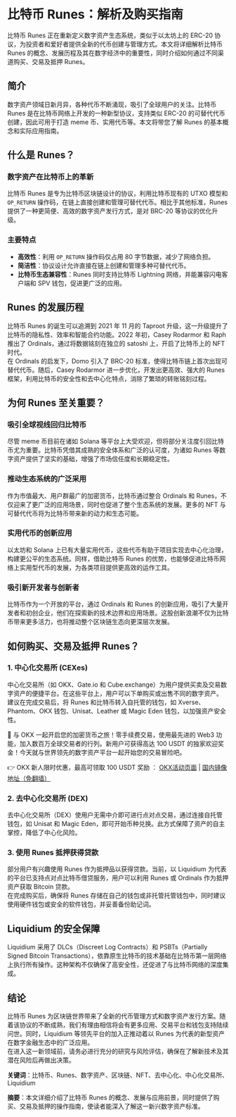 # 比特币 Runes：解析及购买指南

比特币 Runes 正在重新定义数字资产生态系统，类似于以太坊上的 ERC-20 协议，为投资者和爱好者提供全新的代币创建与管理方式。本文将详细解析比特币 Runes 的概念、发展历程及其在数字经济中的重要性，同时介绍如何通过不同渠道购买、交易及抵押 Runes。

## 简介

数字资产领域日新月异，各种代币不断涌现，吸引了全球用户的关注。比特币 Runes 是在比特币网络上开发的一种新型协议，支持类似 ERC-20 的可替代代币创建，因此可用于打造 meme 币、实用代币等。本文将带您了解 Runes 的基本概念和实际应用指南。

## 什么是 Runes？

### 数字资产在比特币上的革新

比特币 Runes 是专为比特币区块链设计的协议，利用比特币现有的 UTXO 模型和 `OP_RETURN` 操作码，在链上直接创建和管理可替代代币。相比于其他标准，Runes 提供了一种更简便、高效的数字资产发行方式，是对 BRC-20 等协议的优化升级。

### 主要特点

- **高效性**：利用 `OP_RETURN` 操作码仅占用 80 字节数据，减少了网络负担。
- **简洁性**：协议设计允许直接在链上创建和管理多种可替代代币。
- **比特币生态兼容性**：Runes 同时支持比特币 Lightning 网络，并能兼容闪电客户端和 SPV 钱包，促进更广泛的应用。

## Runes 的发展历程

比特币 Runes 的诞生可以追溯到 2021 年 11 月的 Taproot 升级，这一升级提升了比特币的隐私性、效率和智能合约功能。2022 年初，Casey Rodarmor 和 Raph 推出了 Ordinals，通过将数据铭刻在独立的 satoshi 上，开启了比特币上的 NFT 时代。  
在 Ordinals 的启发下，Domo 引入了 BRC-20 标准，使得比特币链上首次出现可替代代币。随后，Casey Rodarmor 进一步优化，开发出更高效、强大的 Runes 框架，利用比特币的安全性和去中心化特点，消除了繁琐的转账铭刻过程。

## 为何 Runes 至关重要？

### 吸引全球视线回归比特币

尽管 meme 币目前在诸如 Solana 等平台上大受欢迎，但将部分关注度引回比特币尤为重要。比特币凭借其成熟的安全体系和广泛的认可度，为诸如 Runes 等数字资产提供了坚实的基础，增强了市场信任度和长期稳定性。

### 推动生态系统的广泛采用

作为市值最大、用户群最广的加密货币，比特币通过整合 Ordinals 和 Runes，不仅迎来了更广泛的应用场景，同时也促进了整个生态系统的发展。更多的 NFT 与可替代代币将为比特币带来新的动力和生态可能。

### 实用代币的创新应用

以太坊和 Solana 上已有大量实用代币，这些代币有助于项目实现去中心化治理，构建更公平的生态系统。同样，借助比特币 Runes 的优势，也能够促进比特币网络上实用型代币的发展，为各类项目提供更高效的运作工具。

### 吸引新开发者与创新者

比特币作为一个开放的平台，通过 Ordinals 和 Runes 的创新应用，吸引了大量开发者和初创企业，他们在探索新的技术边界和应用场景。这股创新浪潮不仅为比特币带来更多活力，也将推动整个区块链生态向更深层次发展。

## 如何购买、交易及抵押 Runes？

### 1. 中心化交易所 (CEXes)

中心化交易所（如 OKX、Gate.io 和 Cube.exchange）为用户提供买卖及交易数字资产的便捷平台。在这些平台上，用户可以下单购买或出售不同的数字资产。  
建议在完成交易后，将 Runes 和比特币转入自托管的钱包，如 Xverse、Phantom、OKX 钱包、Unisat、Leather 或 Magic Eden 钱包，以加强资产安全性。

<!-- 广告内容插入 -->
🚀 与 OKX 一起开启您的加密货币之旅！零手续费交易，使用最先进的 Web3 功能，加入数百万全球交易者的行列。新用户可获得高达 100 USDT 的独家欢迎奖金！今天就与世界领先的数字资产平台一起开始您的交易冒险吧。

👉 OKX 新人限时优惠，最高可领取 100 USDT 奖励 ： [OKX活动页面](https://bit.ly/OKXe) | [国内镜像地址（免翻墙）](https://bit.ly/okX)

### 2. 去中心化交易所 (DEX)

去中心化交易所（DEX）使用户无需中介即可进行点对点交易，通过连接自托管钱包，如 Unisat 和 Magic Eden，即可开始币种兑换。此方式保障了资产的自主掌控，降低了中心化风险。

### 3. 使用 Runes 抵押获得贷款

部分用户有兴趣使用 Runes 作为抵押品以获得贷款。当前，以 Liquidium 为代表的平台已支持点对点比特币借贷服务，用户可以利用 Runes 或 Ordinals 作为抵押资产获取 Bitcoin 贷款。  
在完成购买后，确保将 Runes 存储在自己的钱包或非托管托管钱包中，同时建议使用硬件钱包或安全的软件钱包，并妥善备份助记词。

## Liquidium 的安全保障

Liquidium 采用了 DLCs（Discreet Log Contracts）和 PSBTs（Partially Signed Bitcoin Transactions），依靠原生比特币的技术基础在比特币第一层网络上执行所有操作。这种架构不仅确保了高安全性，还促进了与比特币网络的深度集成。

## 结论

比特币 Runes 为区块链世界带来了全新的代币管理方式和数字资产发行方案。随着该协议的不断成熟，我们有理由相信将会有更多应用、交易平台和钱包支持陆续问世。同时，Liquidium 等领先平台的加入正推动着以 Runes 为代表的新型资产在数字金融生态中的广泛应用。  
在进入这一新领域前，请务必进行充分的研究与风险评估，确保在了解新技术及其潜在风险后再做出决策。

**关键词**：比特币、Runes、数字资产、区块链、NFT、去中心化、中心化交易所、Liquidium

**摘要**：本文详细介绍了比特币 Runes 的概念、发展与应用前景，同时提供了购买、交易及抵押的操作指南，使读者能深入了解这一新兴数字资产标准。
